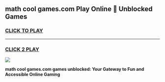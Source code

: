 
## math cool games.com Play Online 👋 Unblocked Games
<h3>
<a href="https://news.freeplayer.one?title=math_cool_games.com&ref=17CMG">CLICK TO PLAY</a></h3>
<hr>

<h3>
<a href="https://news.freeplayer.one?title=math_cool_games.com&ref=17CMG">CLICK 2 PLAY</a>
  
</h3>

<a href="https://news.freeplayer.one?title=math_cool_games.com&ref=17CMG/"><img src="https://clearcache.store/games.png"></a>


**math cool games.com games unblocked: Your Gateway to Fun and Accessible Online Gaming**
